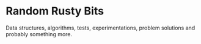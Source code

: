 # Random Rusty Bits

Data structures, algorithms, tests, experimentations, problem solutions and probably something more.